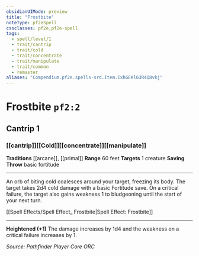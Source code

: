 ```yaml
---
obsidianUIMode: preview
title: "Frostbite"
noteType: pf2eSpell
cssclasses: pf2e,pf2e-spell
tags:
  - spell/level/1
  - trait/cantrip
  - trait/cold
  - trait/concentrate
  - trait/manipulate
  - trait/common
  - remaster
aliases: "Compendium.pf2e.spells-srd.Item.IxhGEKl63R4QBvkj" 
---
```

# Frostbite  `pf2:2`  
## Cantrip 1
### [[cantrip]][[Cold]][[concentrate]][[manipulate]]
**Traditions** [[arcane]], [[primal]]
**Range** 60 feet
**Targets** 1 creature
**Saving Throw** basic fortitude
* * * 
An orb of biting cold coalesces around your target, freezing its body. The target takes 2d4 cold damage with a basic Fortitude save. On a critical failure, the target also gains weakness 1 to bludgeoning until the start of your next turn.

[[Spell Effects/Spell Effect_ Frostbite|Spell Effect: Frostbite]]

* * *

**Heightened (+1)** The damage increases by 1d4 and the weakness on a critical failure increases by 1.

*Source: Pathfinder Player Core*
*ORC*